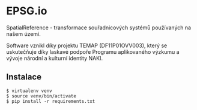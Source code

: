 EPSG.io
=======

SpatialReference - transformace souřadnicových systémů používaných na našem území.

Software vznikl díky projektu TEMAP (DF11P01OVV003), který se uskutečňuje díky laskavé podpoře Programu aplikovaného výzkumu a vývoje národní a kulturní identity NAKI.


Instalace
---------

```
$ virtualenv venv
$ source venv/bin/activate
$ pip install -r requirements.txt
```
